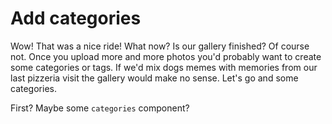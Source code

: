 # Add categories
Wow! That was a nice ride! What now? Is our gallery finished? Of course not. Once you upload more and more photos you'd probably want to create some categories or tags. If we'd mix dogs memes with memories from our last pizzeria visit the gallery would make no sense. Let's go and some categories.

First? Maybe some `categories` component? 
